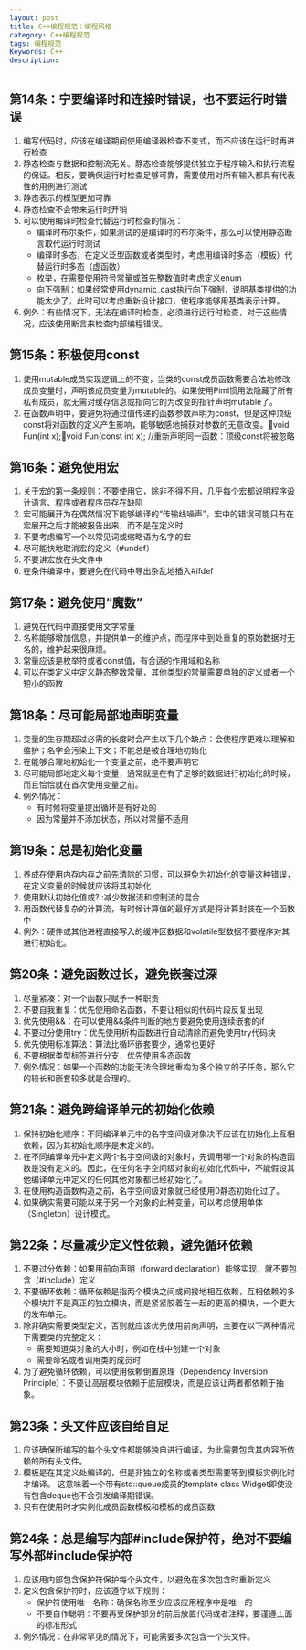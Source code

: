 ```yaml
---
layout: post
title: C++编程规范：编程风格
category: C++编程规范
tags: 编程规范
Keywords: C++
description:
---
```

## 第14条：宁要编译时和连接时错误，也不要运行时错误
1. 编写代码时，应该在编译期间使用编译器检查不变式，而不应该在运行时再进行检查
2. 静态检查与数据和控制流无关。静态检查能够提供独立于程序输入和执行流程的保证。相反，要确保运行时检查足够可靠，需要使用对所有输入都具有代表性的用例进行测试
3. 静态表示的模型更加可靠
4. 静态检查不会带来运行时开销
5. 可以使用编译时检查代替运行时检查的情况：
    * 编译时布尔条件，如果测试的是编译时的布尔条件，那么可以使用静态断言取代运行时测试
    * 编译时多态，在定义泛型函数或者类型时，考虑用编译时多态（模板）代替运行时多态（虚函数）
    * 枚举，在需要使用符号常量或首先整数值时考虑定义enum
    * 向下强制：如果经常使用dynamic_cast执行向下强制，说明基类提供的功能太少了，此时可以考虑重新设计接口，使程序能够用基类表示计算。
6. 例外：有些情况下，无法在编译时检查，必须进行运行时检查，对于这些情况，应该使用断言来检查内部编程错误。
## 第15条：积极使用const
1. 使用mutable成员实现逻辑上的不变，当类的const成员函数需要合法地修改成员变量时，声明该成员变量为mutable的。如果使用Piml惯用法隐藏了所有私有成员，就无需对缓存信息或指向它的为改变的指针声明mutable了。
2. 在函数声明中，要避免将通过值传递的函数参数声明为const，但是这种顶级const将对函数的定义产生影响，能够敏感地捕获对参数的无意改变。void Fun(int x);void Fun(const int x);  //重新声明同一函数：顶级const将被忽略
## 第16条：避免使用宏
1. 关于宏的第一条规则：不要使用它，除非不得不用，几乎每个宏都说明程序设计语言、程序或者程序员存在缺陷
2. 宏可能展开为在偶然情况下能够编译的“传输线噪声”，宏中的错误可能只有在宏展开之后才能被报告出来，而不是在定义时
3. 不要考虑编写一个以常见词或缩略语为名字的宏
4. 尽可能快地取消宏的定义（#undef）
5. 不要讲宏放在头文件中
6. 在条件编译中，要避免在代码中导出杂乱地插入#ifdef
## 第17条：避免使用“魔数”
1. 避免在代码中直接使用文字常量
2. 名称能够增加信息，并提供单一的维护点，而程序中到处重复的原始数据时无名的，维护起来很麻烦。
3. 常量应该是枚举符或者const值，有合适的作用域和名称
4. 可以在类定义中定义静态整数常量，其他类型的常量需要单独的定义或者一个短小的函数
## 第18条：尽可能局部地声明变量
1. 变量的生存期超过必需的长度时会产生以下几个缺点：会使程序更难以理解和维护；名字会污染上下文；不能总是被合理地初始化
2. 在能够合理地初始化一个变量之前，绝不要声明它
3. 尽可能局部地定义每个变量，通常就是在有了足够的数据进行初始化的时候，而且恰恰就在首次使用变量之前。
4. 例外情况：
    * 有时候将变量提出循环是有好处的
    * 因为常量并不添加状态，所以对常量不适用
## 第19条：总是初始化变量
1. 养成在使用内存内存之前先清除的习惯，可以避免为初始化的变量这种错误，在定义变量的时候就应该将其初始化
2. 使用默认初始化值或? :减少数据流和控制流的混合
3. 用函数代替复杂的计算流，有时候计算值的最好方式是将计算封装在一个函数中
4. 例外：硬件或其他进程直接写入的缓冲区数据和volatile型数据不要程序对其进行初始化。
## 第20条：避免函数过长，避免嵌套过深
1. 尽量紧凑：对一个函数只赋予一种职责
2. 不要自我重复：优先使用命名函数，不要让相似的代码片段反复出现
3. 优先使用&&：在可以使用&&条件判断的地方要避免使用连续嵌套的if
4. 不要过分使用try：优先使用析构函数进行自动清除而避免使用try代码块
5. 优先使用标准算法：算法比循环嵌套要少，通常也更好
6. 不要根据类型标签进行分支，优先使用多态函数
7. 例外情况：如果一个函数的功能无法合理地重构为多个独立的子任务，那么它的较长和嵌套较多就是合理的。
## 第21条：避免跨编译单元的初始化依赖
1. 保持初始化顺序：不同编译单元中的名字空间级对象决不应该在初始化上互相依赖，因为其初始化顺序是未定义的。
2. 在不同编译单元中定义两个名字空间级的对象时，先调用哪一个对象的构造函数是没有定义的。因此，在任何名字空间级对象的初始化代码中，不能假设其他编译单元中定义的任何其他对象都已经初始化了。
3. 在使用构造函数构造之前，名字空间级对象就已经使用0静态初始化过了。
4. 如果确实需要可能以来于另一个对象的此种变量，可以考虑使用单体（Singleton）设计模式。
## 第22条：尽量减少定义性依赖，避免循环依赖
1. 不要过分依赖：如果用前向声明（forward declaration）能够实现，就不要包含（#include）定义
2. 不要循环依赖：循环依赖是指两个模块之间或间接地相互依赖，互相依赖的多个模块并不是真正的独立模块，而是紧紧胶着在一起的更高的模块，一个更大的发布单元。
3. 除非确实需要类型定义，否则就应该优先使用前向声明，主要在以下两种情况下需要类的完整定义：
    * 需要知道类对象的大小时，例如在栈中创建一个对象
    * 需要命名或者调用类的成员时
4. 为了避免循环依赖，可以使用依赖倒置原理（Dependency Inversion Principle）：不要让高层模块依赖于底层模块，而是应该让两者都依赖于抽象。
## 第23条：头文件应该自给自足
1. 应该确保所编写的每个头文件都能够独自进行编译，为此需要包含其内容所依赖的所有头文件。
2. 模板是在其定义处编译的，但是非独立的名称或者类型需要等到模板实例化时才编译。  这意味着一个带有std::queue<T>成员的template<class T> class Widget即使没有包含deque也不会引发编译期错误。
3. 只有在使用时才实例化成员函数模板和模板的成员函数
## 第24条：总是编写内部#include保护符，绝对不要编写外部#include保护符
1. 应该用内部包含保护符保护每个头文件，以避免在多次包含时重新定义
2. 定义包含保护符时，应该遵守以下规则：
    * 保护符使用唯一名称：确保名称至少应该应用程序中是唯一的
    * 不要自作聪明：不要再受保护部分的前后放置代码或者注释，要谨遵上面的标准形式
3. 例外情况：在非常罕见的情况下，可能需要多次包含一个头文件。
